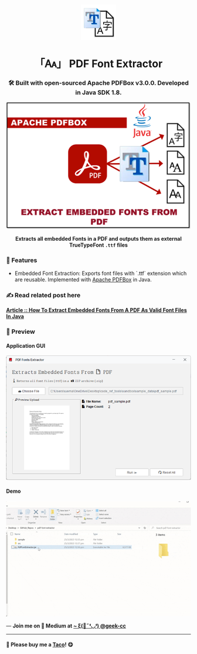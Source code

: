 <div align="center">
  <img src="https://github.com/incubated-geek-cc/pdf-font-extractor/raw/main/img/logo.png" width="96" alt="logo">

  # 「🗛」 PDF Font Extractor

  ### 🛠️ Built with open-sourced Apache PDFBox v3.0.0. Developed in Java SDK 1.8.

  <img src="https://github.com/incubated-geek-cc/pdf-font-extractor/raw/main/img/cover_image.png" alt="cover image">

**Extracts all embedded Fonts in a PDF and outputs them as external TrueTypeFont `.ttf` files**

<div align="left">

### 📌 Features

</div>
<div align="left">

<ul>
	<li>Embedded Font Extraction: Exports font files with `.ttf` extension which are reusable. Implemented with <a href='https://pdfbox.apache.org/' target='_blank'>Apache PDFBox</a> in Java.</li>
</ul>

</div>
</div>

### ✍ Read related post here
[**Article :: How To Extract Embedded Fonts From A PDF As Valid Font Files In Java**](https://geek-cc.medium.com/how-to-extract-embedded-fonts-from-a-pdf-as-valid-font-files-in-java-1d202fa06f4e)

### 👀 Preview

#### Application GUI
<img src='https://github.com/incubated-geek-cc/pdf-font-extractor/raw/main/img/gui.png' width="800px" />

#### Demo
<img src='https://github.com/incubated-geek-cc/pdf-font-extractor/raw/main/img/demo.gif' width="800px" />

<p>— <b>Join me on 📝 <b>Medium</b> at <a href='https://medium.com/@geek-cc' target='_blank'>~ ξ(🎀˶❛◡❛) @geek-cc</a></b></p>

---

#### 🌮 Please buy me a <a href='https://www.buymeacoffee.com/geekcc' target='_blank'>Taco</a>! 😋